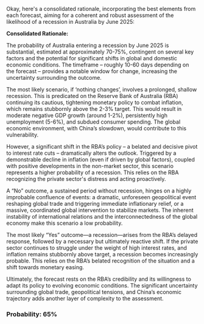 Okay, here's a consolidated rationale, incorporating the best elements from each forecast, aiming for a coherent and robust assessment of the likelihood of a recession in Australia by June 2025:

**Consolidated Rationale:**

The probability of Australia entering a recession by June 2025 is substantial, estimated at approximately 70-75%, contingent on several key factors and the potential for significant shifts in global and domestic economic conditions.  The timeframe – roughly 10-60 days depending on the forecast – provides a notable window for change, increasing the uncertainty surrounding the outcome.

The most likely scenario, if ‘nothing changes’, involves a prolonged, shallow recession. This is predicated on the Reserve Bank of Australia (RBA) continuing its cautious, tightening monetary policy to combat inflation, which remains stubbornly above the 2-3% target. This would result in moderate negative GDP growth (around 1-2%), persistently high unemployment (5-6%), and subdued consumer spending. The global economic environment, with China’s slowdown, would contribute to this vulnerability.

However, a significant shift in the RBA’s policy – a belated and decisive pivot to interest rate cuts – dramatically alters the outlook. Triggered by a demonstrable decline in inflation (even if driven by global factors), coupled with positive developments in the non-market sector, this scenario represents a higher probability of a recession.  This relies on the RBA recognizing the private sector's distress and acting proactively.

A “No” outcome, a sustained period without recession, hinges on a highly improbable confluence of events: a dramatic, unforeseen geopolitical event reshaping global trade and triggering immediate inflationary relief, or a massive, coordinated global intervention to stabilize markets. The inherent instability of international relations and the interconnectedness of the global economy make this scenario a low probability.

The most likely “Yes” outcome—a recession—arises from the RBA’s delayed response, followed by a necessary but ultimately reactive shift.  If the private sector continues to struggle under the weight of high interest rates, and inflation remains stubbornly above target, a recession becomes increasingly probable.  This relies on the RBA’s belated recognition of the situation and a shift towards monetary easing.

Ultimately, the forecast rests on the RBA’s credibility and its willingness to adapt its policy to evolving economic conditions. The significant uncertainty surrounding global trade, geopolitical tensions, and China’s economic trajectory adds another layer of complexity to the assessment.


### Probability: 65%